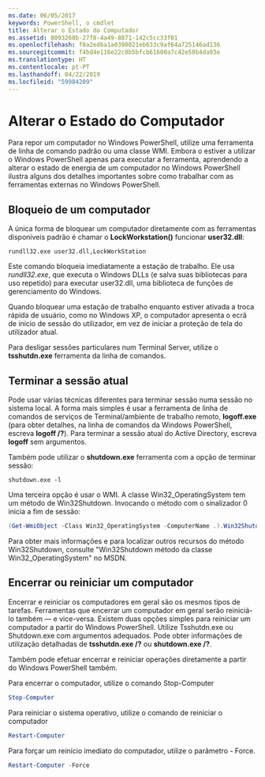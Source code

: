 ```yaml
---
ms.date: 06/05/2017
keywords: PowerShell, o cmdlet
title: Alterar o Estado do Computador
ms.assetid: 8093268b-27f8-4a49-8871-142c5cc33f01
ms.openlocfilehash: f8a2ed6a1a0390021eb633c9af64a725146ad136
ms.sourcegitcommit: f4bd4e116e22c8b5bfcb61680a7c42e58b4da93e
ms.translationtype: HT
ms.contentlocale: pt-PT
ms.lasthandoff: 04/22/2019
ms.locfileid: "59984209"
---
```

# <a name="changing-computer-state"></a>Alterar o Estado do Computador

Para repor um computador no Windows PowerShell, utilize uma ferramenta de linha de comando padrão ou uma classe WMI. Embora o estiver a utilizar o Windows PowerShell apenas para executar a ferramenta, aprendendo a alterar o estado de energia de um computador no Windows PowerShell ilustra alguns dos detalhes importantes sobre como trabalhar com as ferramentas externas no Windows PowerShell.

## <a name="locking-a-computer"></a>Bloqueio de um computador

A única forma de bloquear um computador diretamente com as ferramentas disponíveis padrão é chamar o **LockWorkstation()** funcionar **user32.dll**:

```
rundll32.exe user32.dll,LockWorkStation
```

Este comando bloqueia imediatamente a estação de trabalho. Ele usa *rundll32.exe*, que executa o Windows DLLs (e salva suas bibliotecas para uso repetido) para executar user32.dll, uma biblioteca de funções de gerenciamento do Windows.

Quando bloquear uma estação de trabalho enquanto estiver ativada a troca rápida de usuário, como no Windows XP, o computador apresenta o ecrã de início de sessão do utilizador, em vez de iniciar a proteção de tela do utilizador atual.

Para desligar sessões particulares num Terminal Server, utilize o **tsshutdn.exe** ferramenta da linha de comandos.

## <a name="logging-off-the-current-session"></a>Terminar a sessão atual

Pode usar várias técnicas diferentes para terminar sessão numa sessão no sistema local. A forma mais simples é usar a ferramenta de linha de comandos de serviços de Terminal/ambiente de trabalho remoto, **logoff.exe** (para obter detalhes, na linha de comandos da Windows PowerShell, escreva **logoff /?**). Para terminar a sessão atual do Active Directory, escreva **logoff** sem argumentos.

Também pode utilizar o **shutdown.exe** ferramenta com a opção de terminar sessão:

```
shutdown.exe -l
```

Uma terceira opção é usar o WMI. A classe Win32_OperatingSystem tem um método de Win32Shutdown. Invocando o método com o sinalizador 0 inicia a fim de sessão:

```powershell
(Get-WmiObject -Class Win32_OperatingSystem -ComputerName .).Win32Shutdown(0)
```

Para obter mais informações e para localizar outros recursos do método Win32Shutdown, consulte "Win32Shutdown método da classe Win32_OperatingSystem" no MSDN.

## <a name="shutting-down-or-restarting-a-computer"></a>Encerrar ou reiniciar um computador

Encerrar e reiniciar os computadores em geral são os mesmos tipos de tarefas. Ferramentas que encerrar um computador em geral serão reiniciá-lo também — e vice-versa. Existem duas opções simples para reiniciar um computador a partir do Windows PowerShell. Utilize Tsshutdn.exe ou Shutdown.exe com argumentos adequados. Pode obter informações de utilização detalhadas de **tsshutdn.exe /?** ou **shutdown.exe /?**.

Também pode efetuar encerrar e reiniciar operações diretamente a partir do Windows PowerShell também.

Para encerrar o computador, utilize o comando Stop-Computer

```powershell
Stop-Computer
```

Para reiniciar o sistema operativo, utilize o comando de reiniciar o computador

```powershell
Restart-Computer
```

Para forçar um reinício imediato do computador, utilize o parâmetro - Force.

```powershell
Restart-Computer -Force
```
